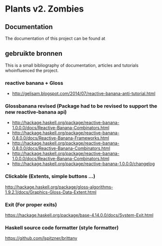 # Plants v2. Zombies
## Documentation
The documentation of this project can be found at 

## gebruikte bronnen
This is a small bibliography of documentation, articles and tutorials whoinfluenced the project.
### reactive banana + Gloss
- http://gelisam.blogspot.com/2014/07/reactive-banana-anti-tutorial.html
### Glossbanana revised (Package had to be revised to support the new reactive-banana api)
- http://hackage.haskell.org/package/reactive-banana-1.0.0.0/docs/Reactive-Banana-Combinators.html
- http://hackage.haskell.org/package/reactive-banana-0.8.0.0/docs/Reactive-Banana-Frameworks.html
- http://hackage.haskell.org/package/reactive-banana-0.8.0.0/docs/Reactive-Banana-Combinators.html
- http://hackage.haskell.org/package/reactive-banana-1.0.0.0/docs/Reactive-Banana-Combinators.html
- http://hackage.haskell.org/package/reactive-banana-1.0.0.0/changelog
### Clickable (Extents, simple buttons ...)
http://hackage.haskell.org/package/gloss-algorithms-1.9.2.1/docs/Graphics-Gloss-Data-Extent.html
### Exit (For proper exits)
https://hackage.haskell.org/package/base-4.14.0.0/docs/System-Exit.html
### Haskell source code formatter (style formatter)
https://github.com/lspitzner/brittany
